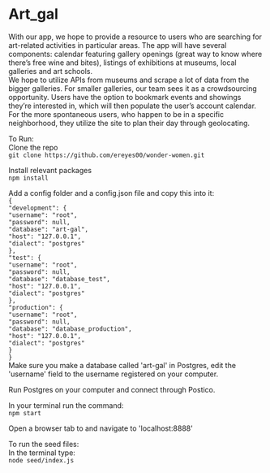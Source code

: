 # Art_gal

With our app, we hope to provide a resource to users who are searching for art-related activities in particular areas. The app will have several components: calendar featuring gallery openings (great way to know where there’s free wine and bites), listings of exhibitions at museums, local galleries and art schools. <br/>
We hope to utilize APIs from museums and scrape a lot of data from the bigger galleries. For smaller galleries, our team sees it as a crowdsourcing opportunity. Users have the option to bookmark events and showings they’re interested in, which will then populate the user’s account calendar.  <br/>
For the more spontaneous users, who happen to be in a specific neighborhood, they utilize the site to plan their day through geolocating. <br/>

To Run: <br/>
Clone the repo <br/>
  `git clone https://github.com/ereyes00/wonder-women.git` <br/>

Install relevant packages <br/>
  `npm install` <br/>

Add a config folder and a config.json file and copy this into it: <br/>
  `{` <br/>
  `"development": {` <br/>
    `"username": "root",` <br/>
    `"password": null,` <br/>
    `"database": "art-gal",` <br/>
    `"host": "127.0.0.1",` <br/>
    `"dialect": "postgres"` <br/>
  `},` <br/>
  `"test": {` <br/>
    `"username": "root",` <br/>
    `"password": null,` <br/>
    `"database": "database_test",` <br/>
    `"host": "127.0.0.1",` <br/>
    `"dialect": "postgres"` <br/>
  `},` <br/>
  `"production": { `<br/>
    `"username": "root",` <br/>
    `"password": null,` <br/>
    `"database": "database_production",` <br/>
    `"host": "127.0.0.1",` <br/>
    `"dialect": "postgres"` <br/>
  `}` <br/>
  `}` <br/>
Make sure you make a database called 'art-gal' in Postgres, edit the 'username' field to the username registered on your computer. <br/>

Run Postgres on your computer and connect through Postico. <br/>

In your terminal run the command: <br/>
  `npm start` <br/>

Open a browser tab to and navigate to  'localhost:8888' <br/>


To run the seed files: <br/>
  In the terminal type: <br/>
    `node seed/index.js` <br/>

